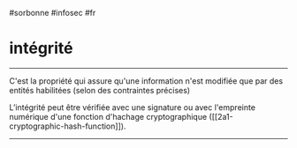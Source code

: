 #sorbonne #infosec #fr 
# intégrité
---
C'est la propriété qui assure qu'une information n'est modifiée que par des entités habilitées (selon des contraintes précises)

L’intégrité peut être vérifiée avec une signature ou avec l'empreinte numérique d'une fonction d'hachage cryptographique ([[2a1-cryptographic-hash-function]]).

---
